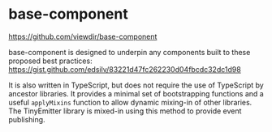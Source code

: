 # base-component

[https:\/\/github.com\/viewdir\/base-component](https://github.com/viewdir/base-component)

base-component is designed to underpin any components built to these proposed best practices: [https:\/\/gist.github.com\/edsilv\/83221d47fc262230d04fbcdc32dc1d98](https://gist.github.com/edsilv/83221d47fc262230d04fbcdc32dc1d98)

It is also written in TypeScript, but does not require the use of TypeScript by ancestor libraries. It provides a minimal set of bootstrapping functions and a useful `applyMixins` function to allow dynamic mixing-in of other libraries. The TinyEmitter library is mixed-in using this method to provide event publishing.

